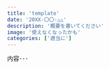 ```yaml
---
title: 'template'
date: '20XX-〇〇-△△'
description: '概要を書いてください'
image: '使えなくなったかも'
categories: ['適当に']
---
```


内容･･･